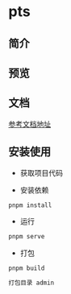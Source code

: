 <h1>pts</h1>
</div>

## 简介

## 预览

## 文档

[参考文档地址](https://vvbin.cn/doc-next/)

## 安装使用

- 获取项目代码

- 安装依赖

```bash
pnpm install

```

- 运行

```bash
pnpm serve
```

- 打包

```bash
pnpm build

打包目录 admin
```
